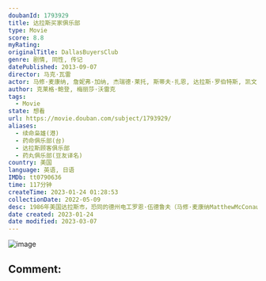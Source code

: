 ```yaml
---
doubanId: 1793929
title: 达拉斯买家俱乐部
type: Movie
score: 8.8
myRating: 
originalTitle: DallasBuyersClub
genre: 剧情, 同性, 传记
datePublished: 2013-09-07
director: 马克·瓦雷
actor: 马修·麦康纳, 詹妮弗·加纳, 杰瑞德·莱托, 斯蒂夫·扎恩, 达拉斯·罗伯特斯, 凯文·兰金, 丹尼斯·欧哈拉, 简·麦克尼尔, 格里芬·邓恩, 詹姆斯·杜蒙特, 朱丽叶·里夫斯, 斯蒂菲·格罗特, ·埃弗摩尔, 道格拉斯·, 迈克尔·奥尼尔, undefined, 布拉德福德·考克斯, 爱德华·, 唐娜·杜普兰提尔, 伊恩·卡塞尔伯里, 肖恩·博伊德, 斯科特·武田, 劳伦斯·特纳
author: 克莱格·鲍登, 梅丽莎·沃雷克
tags:
  - Movie
state: 想看
url: https://movie.douban.com/subject/1793929/
aliases:
  - 续命枭雄(港)
  - 药命俱乐部(台)
  - 达拉斯顾客俱乐部
  - 药丸俱乐部(豆友译名)
country: 美国
language: 英语, 日语
IMDb: tt0790636
time: 117分钟
createTime: 2023-01-24 01:28:53
collectionDate: 2022-05-09
desc: 1986年美国达拉斯市，恐同的德州电工罗恩·伍德鲁夫（马修·麦康纳MatthewMcConaughey饰）发现自己患上“同志病”——艾滋，生命只剩30天。他使用的AZT（叠氮胸苷）是当时美国药管...
date created: 2023-01-24
date modified: 2023-03-07
---
```


![image](p2166160837.jpg)

Comment:
---
